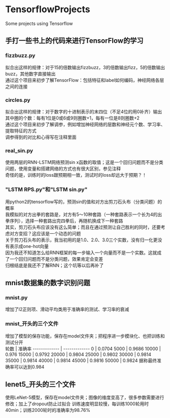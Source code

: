 # TensorflowProjects
Some projects using Tensorflow

## 手打一些书上的代码来进行TensorFlow的学习
### fizzbuzz.py
拟合出这样的规律：对于15的倍数输出fizzbuzz，3的倍数输出fizz，5的倍数输出buzz，其他数字直接输出  
通过这个项目来初步了解TensorFlow：包括特征和label如何编码，神经网络各层之间的连接  
### circles.py
拟合出这样的规律：对于数字的十进制表示的末四位（不足4位的用0补齐）输出其中圈的个数：每有1位是0或6或9则圈数+1，每有一位是8则圈数+2  
通过这个项目来初步了解调参，例如增加神经网络的层数和神经元个数、学习率、提取特征的方式  
调参得到的对比和心得写在注释里面  
### real_sin.py
使用两层的RNN-LSTM网络预测sin x函数的取值；这是一个回归问题而不是分类问题，使用变量和搭建网络的方式也有很大区别，参见注释  
奇怪的是，训练时的loss跟预期相一致，测试时的loss却远大于预期？！  
### "LSTM RPS.py"和"LSTM sin.py"
用python2的tensorflow写的，预测sin的值和对方出剪刀石头布（分类问题）的概率  
我模拟的对方出拳的套路是，对方有5～10种套路（一种套路表示一个长为4的出拳序列），选择一种套路出完四拳后，再随机换成下一种套路  
其实，剪刀石头布应该没有这么简单；而且在通过预测让自己胜利的同时，还要考虑对方变招？这应该是一个动态的问题  
关于剪刀石头布的表示，我当初用的是1.0、2.0、3.0三个实数，没有归一化更没有表示成one-hot向量  
因为我还不知道怎么给RNN框架的每一步输入一个向量而不是一个实数。这就成了一个回归问题而不是分类问题，效果肯定会变差  
归根结底是我还不了解RNN；这个坑等以后再补了  

## mnist数据集的数字识别问题
### mnist.py
增加了l2正则项、滑动平均类用于准确率的测试、学习率的衰减  
### mnist_开头的三个文件
增加了模型的保存功能，保存在model文件夹；把程序进一步模块化、也把训练和测试分开  
 轮数 | 准确率 
 ------------- | ------------- 
 0 | 0.0704 
 5000 | 0.9686 
 10000 | 0.976 
 15000 | 0.9792 
 20000 | 0.9804 
 25000 | 0.9802 
 30000 | 0.9814 
 35000 | 0.9814 
 40000 | 0.9814 
 45000 | 0.9816 
 50000 | 0.9824 
据称最终准确率可以达到0.984  
## lenet5_开头的三个文件
使用LeNet-5模型，保存在model文件夹；图像的维度变高了，很多参数需要进行修改；加上了dropout防止过拟合
训练速度明显较慢，每训练1000轮用时40min；训练2000轮时的准确率为98.76%
